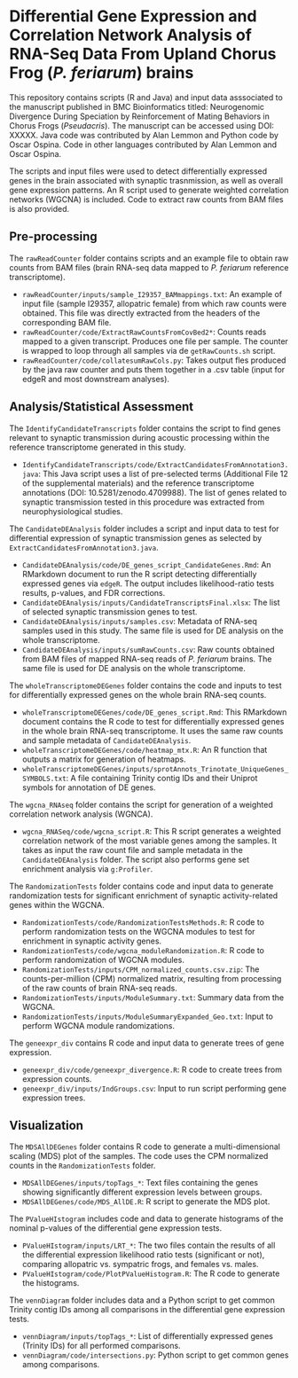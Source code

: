# Differential Gene Expression and Correlation Network Analysis of RNA-Seq Data From Upland Chorus Frog (*P. feriarum*) brains 

This repository contains scripts (R and Java) and input data asssociated to the manuscript
published in BMC Bioinformatics titled: Neurogenomic Divergence During Speciation by
Reinforcement of Mating Behaviors in Chorus Frogs (*Pseudacris*). The manuscript can be
accessed using DOI: XXXXX. Java code was contributed by Alan Lemmon and Python code by
Oscar Ospina. Code in other languages contributed by Alan Lemmon and Oscar Ospina.

The scripts and input files were used to detect differentially expressed genes in the
brain associated with synaptic trasnmission, as well as overall gene expression patterns.
An R script used to generate weighted correlation networks (WGCNA) is included. Code to
extract raw counts from BAM files is also provided.

## Pre-processing
The `rawReadCounter` folder contains scripts and an example file to obtain raw counts from 
BAM files (brain RNA-seq data mapped to *P. feriarum* reference transcriptome).
* `rawReadCounter/inputs/sample_I29357_BAMmappings.txt`: An example of input file (sample I29357,
allopatric female) from which raw counts were obtained. This file was directly extracted from
the headers of the corresponding BAM file.
* `rawReadCounter/code/ExtractRawCountsFromCovBed2*`: Counts reads mapped to a given transcript. Produces 
one file per sample. The counter is wrapped to loop through all samples via de `getRawCounts.sh`
script.
* `rawReadCounter/code/collatesumRawCols.py`: Takes output fles produced by the java raw counter and puts them
together in a .csv table (input for edgeR and most downstream analyses).

## Analysis/Statistical Assessment
The `IdentifyCandidateTranscripts` folder contains the script to find genes relevant to synaptic 
transmission during acoustic processing within the reference transcriptome generated in this study. 
* `IdentifyCandidateTranscripts/code/ExtractCandidatesFromAnnotation3.java`: This Java script 
uses a list of pre-selected terms (Additional File 12 of the supplemental materials) and the 
reference transcriptome annotations (DOI: 10.5281/zenodo.4709988). The list of genes related to 
synaptic transmission tested in this procedure was extracted from neurophysiological studies.

The `CandidateDEAnalysis` folder includes a script and input data to test for differential
expression of synaptic transmission genes as selected by `ExtractCandidatesFromAnnotation3.java`.
* `CandidateDEAnalysis/code/DE_genes_script_CandidateGenes.Rmd`: An RMarkdown document to run
the R script detecting differentially expressed genes via `edgeR`. The output includes
likelihood-ratio tests results, p-values, and FDR corrections.
* `CandidateDEAnalysis/inputs/CandidateTranscriptsFinal.xlsx`: The list of selected synaptic
transmission genes to test.
* `CandidateDEAnalysis/inputs/samples.csv`: Metadata of RNA-seq samples used in this study. The
same file is used for DE analysis on the whole transcriptome.
* `CandidateDEAnalysis/inputs/sumRawCounts.csv`: Raw counts obtained from BAM files of mapped
RNA-seq reads of *P. feriarum* brains. The same file is used for DE analysis on the whole 
transcriptome.

The `wholeTranscriptomeDEGenes` folder contains the code and inputs to test for differentially
expressed genes on the whole brain RNA-seq counts.
* `wholeTranscriptomeDEGenes/code/DE_genes_script.Rmd`: This RMarkdown document contains the
R code to test for differentially expressed genes in the whole brain RNA-seq transcriptome.
It uses the same raw counts and sample metadata of `CandidateDEAnalysis`.
* `wholeTranscriptomeDEGenes/code/heatmap_mtx.R`: An R function that outputs a matrix for
generation of heatmaps.
* `wholeTranscriptomeDEGenes/inputs/sprotAnnots_Trinotate_UniqueGenes_SYMBOLS.txt`: A file
containing Trinity contig IDs and their Uniprot symbols for annotation of DE genes.

The `wgcna_RNAseq` folder contains the script for generation of a weighted correlation 
network analysis (WGNCA).
* `wgcna_RNASeq/code/wgcna_script.R`: This R script generates a weighted correlation network
of the most variable genes among the samples. It takes as input the raw count file and sample
metadata in the `CandidateDEAnalysis` folder. The script also performs gene set enrichment
analysis via `g:Profiler`.

The `RandomizationTests` folder contains code and input data to generate randomization tests
for significant enrichment of synaptic activity-related genes within the WGCNA.
* `RandomizationTests/code/RandomizationTestsMethods.R`: R code to perform randomization tests on 
the WGCNA modules to test for enrichment in synaptic activity genes.
* `RandomizationTests/code/wgcna_moduleRandomization.R`: R code to perform randomization of WGCNA 
modules.
* `RandomizationTests/inputs/CPM_normalized_counts.csv.zip`: The counts-per-million (CPM) 
normalized matrix, resulting from processing of the raw counts of brain RNA-seq reads.
* `RandomizationTests/inputs/ModuleSummary.txt`: Summary data from the WGCNA.
* `RandomizationTests/inputs/ModuleSummaryExpanded_Geo.txt`: Input to perform WGCNA module
randomizations.

The `geneexpr_div` contains R code and input data to generate trees of gene expression.
* `geneexpr_div/code/geneexpr_divergence.R`: R code to create trees from expression counts.
* `geneexpr_div/inputs/IndGroups.csv`: Input to run script performing gene expression trees.

## Visualization
The `MDSAllDEGenes` folder contains R code to generate a multi-dimensional scaling (MDS) plot of
the samples. The code uses the CPM normalized counts in the `RandomizationTests` folder.
* `MDSAllDEGenes/inputs/topTags_*`: Text files containing the genes showing significantly 
different expression levels between groups.
* `MDSAllDEGenes/code/MDS_AllDE.R`: R script to generate the MDS plot.

The `PValueHIstogram` includes code and data to generate histograms of the nominal p-values of
the differential gene expression tests.
* `PValueHIstogram/inputs/LRT_*`: The two files contain the results of all the differential
expression likelihood ratio tests (significant or not), comparing allopatric vs. sympatric 
frogs, and females vs. males.
* `PValueHIstogram/code/PlotPValueHistogram.R`: The R code to generate the histograms.

The `vennDiagram` folder includes data and a Python script to get common Trinity contig IDs
among all comparisons in the differential gene expression tests.
* `vennDiagram/inputs/topTags_*`: List of differentially expressed genes (Trinity IDs) for all
performed comparisons.
* `vennDiagram/code/intersections.py`: Python script to get common genes among comparisons.
